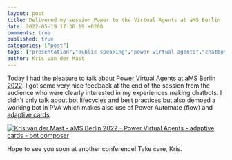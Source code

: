 ```yaml
---
layout: post
title: Delivered my session Power to the Virtual Agents at aMS Berlin
date: 2022-05-19 17:36:19 +0200
comments: true
published: true
categories: ["post"]
tags: ["presentation","public speaking","power virtual agents","chatbots","bots", "adaptive cards", "bot composer","berlin","ams","community","mvpbuzz"]
author: Kris van der Mast
---
```

Today I had the pleasure to talk about [Power Virtual Agents][1] at [aMS Berlin 2022][2]. I got some very nice feedback at the end of the session from the audience who were clearly interested in my experiences making chatbots. I didn't only talk about bot lifecycles and best practices but also demoed a working bot in PVA which makes also use of Power Automate (flow) and [adaptive cards][3].  

[![Kris van der Mast - aMS Berlin 2022 - Power Virtual Agents - adaptive cards - bot composer][4]][5]

Hope to see you soon at another conference! Take care, Kris.

[1]: https://powervirtualagents.microsoft.com/en-us/  
[2]: https://amsberlin.eu/
[3]: https://adaptivecards.io/
[4]: /images/KrisvanderMast_aMS_Berlin_2022_Phone.JPG
[5]: /images/KrisvanderMast_aMS_Berlin_2022.JPG  
